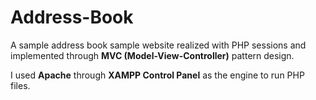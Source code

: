 # Address-Book
A sample address book sample website realized with PHP sessions and implemented through **MVC (Model-View-Controller)** pattern design.

I used **Apache** through **XAMPP Control Panel** as the engine to run PHP files.
